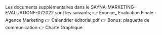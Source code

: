 Les documents supplémentaires dans le SAYNA-MARKETING-EVALUATIONF-072022
 sont les suivants;
👉 Énonce_ Evaluation Finale - Agence Marketing
👉 Calendrier éditorial.pdf
👉 Bonus: plaquette de communication
👉 Charte Graphique
